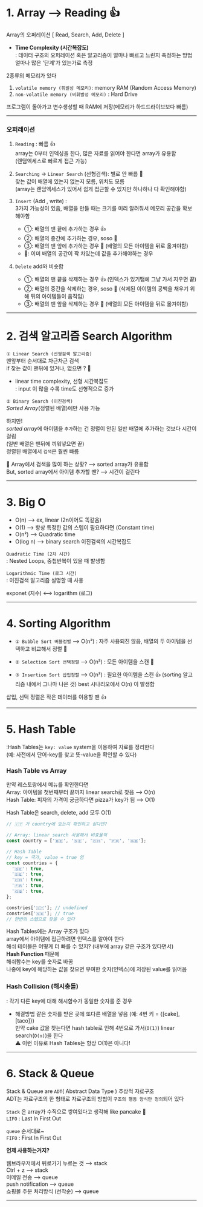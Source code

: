 # 1. Array ⟶ Reading 👍

Array의 오퍼레이션 [ Read, Search, Add, Delete ]

- **Time Complexity (시간복잡도)** <br>
  : 데이터 구조의 오퍼레이션 혹은 알고리즘이 얼마나 빠르고 느린지 측정하는 방법 <br>
  얼마나 많은 '단계'가 있는가로 측정

2종류의 메모리가 있다

1. `volatile memory (휘발성 메모리)`: memory RAM (Random Access Memory)
2. `non-volatile memory (비휘발성 메모리)` : Hard Drive

프로그램이 돌아가고 변수생성할 때 RAM에 저장(메모리가 하드드라이브보다 빠름)

---

### 오퍼레이션

1. `Reading` : 빠름 👍 <br>
   array는 0부터 인덱싱을 한다, 많은 자료를 읽어야 한다면 array가 유용함 <br>
   (랜덤엑세스로 빠르게 접근 가능)

2. `Searching` -> `Linear Search` (선형검색): 별로 안 빠름 💩 <br>
   찾는 값이 배열에 있는지 없는지 모름, 위치도 모름 <br>
   (array는 랜덤엑세스가 있어서 쉽게 접근할 수 있지만 하나하나 다 확인해야함)

3. `Insert` (Add , write) : <br>
   3가지 가능성이 있음, 배열을 만들 때는 크기를 미리 알려줘서 메모리 공간을 확보해야함 <br>

   - ①: 배열의 맨 끝에 추가하는 경우 👍
   - ②: 배열의 중간에 추가하는 경우, soso 🤏
   - ③: 배열의 맨 앞에 추가하는 경우 💩 (배열의 모든 아이템을 뒤로 옮겨야함)
   - 💩: 이미 배열의 공간이 꽉 차있는데 값을 추가해야하는 경우

4. `Delete` add와 비슷함
   - ①: 배열의 맨 끝을 삭제하는 경우 👍 (인덱스가 있기땜에 그냥 가서 지우면 끝)
   - ②: 배열의 중간을 삭제하는 경우, soso 🤏 (삭제된 아이템의 공백을 채우기 위해 뒤의 아이템들이 움직임)
   - ③: 배열의 맨 앞을 삭제하는 경우 💩 (배열의 모든 아이템을 뒤로 옮겨야함)

---

# 2. 검색 알고리즘 Search Algorithm

`① Linear Search (선형검색 알고리즘)` <br>
맨앞부터 순서대로 차근차근 검색 <br>
if 찾는 값이 맨뒤에 있거나, 없으면 ? 💩

- linear time complexity, 선형 시간복잡도 <br>
  : input 이 많을 수록 time도 선형적으로 증가

`② Binary Search (이진검색)` <br>
_Sorted Array_(정렬된 배열)에만 사용 가능

하지만! <br>
*sorted array*에 아이템을 `추가`하는 건 정렬이 안된 일반 배열에 추가하는 것보다 시간이 걸림 <br>
(일반 배열은 맨뒤에 끼워넣으면 끝) <br>
정렬된 배열에서 `검색`은 훨씬 빠름 <br>

🤔
Array에서 검색을 많이 하는 상황? ⟶ sorted array가 유용함 <br>
But, sorted array에서 아이템 추가할 땐? ⟶ 시간이 걸린다

---

# 3. Big O

- O(n) ⟶ ex, linear (2n이어도 똑같음)
- O(1) ⟶ 항상 특정한 값의 스텝이 필요하다면 (Constant time)
- O(n²) ⟶ Quadratic time
- O(log n) ⟶ binary search 이진검색의 시간복잡도

`Quadratic Time (2차 시간)` <br>
: Nested Loops, 중첩반복이 있을 때 발생함

`Logarithmic Time (로그 시간)` <br>
: 이진검색 알고리즘 설명할 때 사용

exponet (지수) ⟷ logarithm (로그)

---

# 4. Sorting Algorithm

- `① Bubble Sort 버블정렬` ⟶ O(n²)
  : 자주 사용되진 않음, 배열의 두 아이템을 선택하고 비교해서 정렬 💩

- `② Selection Sort 선택정렬` ⟶ O(n²)
  : 모든 아이템을 스캔 🤏

- `③ Insertion Sort 삽입정렬` ⟶ O(n²)
  : 필요한 아이템을 스캔 👍 (sorting 알고리즘 내에서 그나마 나은 것)
  best 시나리오에서 O(n) 이 발생함

삽입, 선택 정렬은 작은 데이터를 이용할 땐 👍

---

# 5. Hash Table

:Hash Tables는 `key: value` system을 이용하여 자료를 정리한다 <br>
(예: 사전에서 단어-key를 찾고 뜻-value을 확인할 수 있다)

### Hash Table vs Array

만약 레스토랑에서 메뉴를 확인한다면 <br>
Array: 아이템을 첫번째부터 끝까지 linear search로 찾음 ⟶ O(n) <br>
Hash Table: 피자의 가격이 궁금하다면 pizza가 key가 됨 ⟶ O(1)

Hash Table은 search, delete, add 모두 O(1)

```js
// 🇮🇹 가 country에 있는지 확인하고 싶다면?

// Array: linear search 사용해서 비효율적
const country = ['🇧🇪', '🇸🇪', '🇨🇭', '🇫🇷', '🇬🇧'];

// Hash Table
// key = 국가, value = true 임
const countries = {
  '🇧🇪': true,
  '🇸🇪': true,
  '🇨🇭': true,
  '🇫🇷': true,
  '🇬🇧': true,
};

constries['🇮🇹']; // undefined
constries['🇸🇪']; // true
// 한번의 스텝으로 찾을 수 있다
```

Hash Tables에는 Array 구조가 있다 <br>
array에서 아이템에 접근하려면 인덱스를 알아야 한다 <br>
해쉬 테이블은 어떻게 더 빠를 수 있지? (내부에 array 같은 구조가 있다면서) <br>
**Hash Function** 때문에 <br>
해쉬함수는 key를 숫자로 바꿈 <br>
나중에 key에 해당하는 값을 찾으면 부여한 숫자(인덱스)에 저장된 value를 읽어옴

### Hash Collision (해시충돌)

: 각기 다른 key에 대해 해시함수가 동일한 숫자를 준 경우

- 해결방법
  같은 숫자를 받은 곳에 또다른 배열을 넣음 (예: 4번 키 = {[cake], [taco]}) <br>
  만약 cake 값을 찾는다면 hash table로 인해 4번으로 가서(`O(1)`) linear search(`O(n)`)을 한다 <br>
  ⚠️ 이런 이유로 Hash Tables는 항상 O(1)은 아니다!

---

# 6. Stack & Queue

Stack & Queue are `ADT`( Abstract Data Type ) 추상적 자료구조  
ADT는 자료구조의 한 형태로 자료구조의 방법이 `구조의 행동 양식만 정의`되어 있다

`Stack` 은 array가 수직으로 쌓여있다고 생각해 like pancake 🥞  
`LIFO` : Last In First Out

`queue` 순서대로~  
`FIFO` : First In First Out

**언제 사용하는거지?**

웹브라우저에서 뒤로가기 누르는 것 ⟶ stack  
Ctrl + z ⟶ stack  
이메일 전송 ⟶ queue  
push notification ⟶ queue  
쇼핑몰 주문 처리방식 (선착순) ⟶ queue

---
